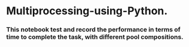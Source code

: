 # Multiprocessing-using-Python.
### This notebook test and record the performance in terms of time to complete the task, with different pool compositions.
